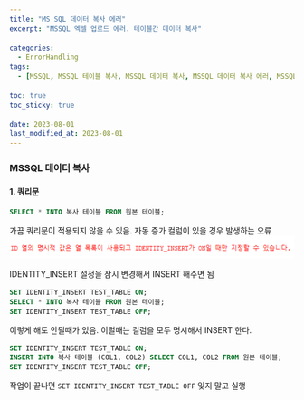 ```yaml
---
title: "MS SQL 데이터 복사 에러"
excerpt: "MSSQL 엑셀 업로드 에러. 테이블간 데이터 복사"

categories:
  - ErrorHandling
tags:
  - [MSSQL, MSSQL 테이블 복사, MSSQL 데이터 복사, MSSQL 데이터 복사 에러, MSSQL 테이블 복사 에러, ErrorHandling]

toc: true
toc_sticky: true
 
date: 2023-08-01
last_modified_at: 2023-08-01
---
```


### MSSQL 데이터 복사

#### 1. 쿼리문
```sql
SELECT * INTO 복사 테이블 FROM 원본 테이블;
```

가끔 쿼리문이 적용되지 않을 수 있음. 자동 증가 컬럼이 있을 경우 발생하는 오류
![60](/assets/images/60.png)

IDENTITY_INSERT 설정을 잠시 변경해서 INSERT 해주면 됨

```sql
SET IDENTITY_INSERT TEST_TABLE ON; 
SELECT * INTO 복사 테이블 FROM 원본 테이블;
SET IDENTITY_INSERT TEST_TABLE OFF;
``` 

이렇게 해도 안될때가 있음. 이럴때는 컬럼을 모두 명시해서 INSERT 한다.

```sql
SET IDENTITY_INSERT TEST_TABLE ON; 
INSERT INTO 복사 테이블 (COL1, COL2) SELECT COL1, COL2 FROM 원본 테이블;
SET IDENTITY_INSERT TEST_TABLE OFF;
``` 

 작업이 끝나면 `SET IDENTITY_INSERT TEST_TABLE OFF` 잊지 말고 실행